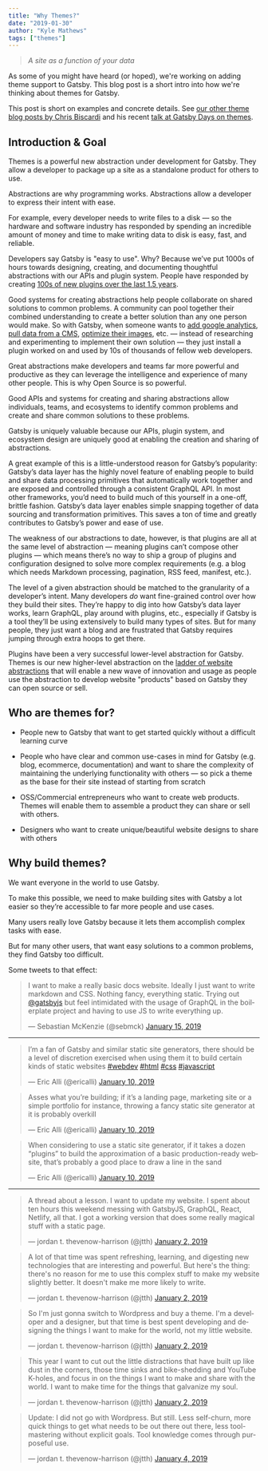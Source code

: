 ```yaml
---
title: "Why Themes?"
date: "2019-01-30"
author: "Kyle Mathews"
tags: ["themes"]
---
```


> _A site as a function of your data_

As some of you might have heard (or hoped), we're working on adding theme support to Gatsby. This blog post is a short intro into how we're thinking about themes for Gatsby.

This post is short on examples and concrete details. See [our other theme blog posts by Chris Biscardi](/blog/tags/themes) and his recent [talk at Gatsby Days on themes](https://youtu.be/wX84vXBpMR8).

## Introduction & Goal

Themes is a powerful new abstraction under development for Gatsby. They allow a developer to package up a site as a standalone product for others to use.

Abstractions are why programming works. Abstractions allow a developer to express their intent with ease.

For example, every developer needs to write files to a disk — so the hardware and software industry has responded by spending an incredible amount of money and time to make writing data to disk is easy, fast, and reliable.

Developers say Gatsby is "easy to use". Why? Because we’ve put 1000s of hours towards designing, creating, and documenting thoughtful abstractions with our APIs and plugin system. People have responded by creating [100s of new plugins over the last 1.5 years](/plugins/).

Good systems for creating abstractions help people collaborate on shared solutions to common problems. A community can pool together their combined understanding to create a better solution than any one person would make. So with Gatsby, when someone wants to [add google analytics](/packages/gatsby-plugin-google-analytics/?=google), [pull data from a CMS](/packages/gatsby-source-contentful/?=contentful), [optimize their images](/packages/gatsby-image/?=gatsby-image), etc. — instead of researching and experimenting to implement their own solution — they just install a plugin worked on and used by 10s of thousands of fellow web developers.

Great abstractions make developers and teams far more powerful and productive as they can leverage the intelligence and experience of many other people. This is why Open Source is so powerful.

Good APIs and systems for creating and sharing abstractions allow individuals, teams, and ecosystems to identify common problems and create and share common solutions to these problems.

Gatsby is uniquely valuable because our APIs, plugin system, and ecosystem design are uniquely good at enabling the creation and sharing of abstractions.

A great example of this is a little-understood reason for Gatsby’s popularity: Gatsby’s data layer has the highly novel feature of enabling people to build and share data processing primitives that automatically work together and are exposed and controlled through a consistent GraphQL API. In most other frameworks, you’d need to build much of this yourself in a one-off, brittle fashion. Gatsby’s data layer enables simple snapping together of data sourcing and transformation primitives. This saves a ton of time and greatly contributes to Gatsby’s power and ease of use.

The weakness of our abstractions to date, however, is that plugins are all at the same level of abstraction — meaning plugins can’t compose other plugins — which means there’s no way to ship a group of plugins and configuration designed to solve more complex requirements (e.g. a blog which needs Markdown processing, pagination, RSS feed, manifest, etc.).

The level of a given abstraction should be matched to the granularity of a developer’s intent. Many developers _do_ want fine-grained control over how they build their sites. They’re happy to dig into how Gatsby’s data layer works, learn GraphQL, play around with plugins, etc., especially if Gatsby is a tool they’ll be using extensively to build many types of sites. But for many people, they just want a blog and are frustrated that Gatsby requires jumping through extra hoops to get there.

Plugins have been a very successful lower-level abstraction for Gatsby. Themes is our new higher-level abstraction on the [ladder of website abstractions](http://worrydream.com/LadderOfAbstraction/) that will enable a new wave of innovation and usage as people use the abstraction to develop website "products" based on Gatsby they can open source or sell.

## Who are themes for?

- People new to Gatsby that want to get started quickly without a difficult learning curve

- People who have clear and common use-cases in mind for Gatsby (e.g. blog, ecommerce, documentation) and want to share the complexity of maintaining the underlying functionality with others — so pick a theme as the base for their site instead of starting from scratch

- OSS/Commercial entrepreneurs who want to create web products. Themes will enable them to assemble a product they can share or sell with others.

- Designers who want to create unique/beautiful website designs to share with others

## Why build themes?

We want everyone in the world to use Gatsby.

To make this possible, we need to make building sites with Gatsby a lot easier so they’re accessible to far more people and use cases.

Many users really love Gatsby because it lets them accomplish complex tasks with ease.

But for many other users, that want easy solutions to a common problems, they find Gatsby too difficult.

Some tweets to that effect:

<blockquote class="twitter-tweet" data-lang="en"><p lang="en" dir="ltr">I want to make a really basic docs website. Ideally I just want to write<br> markdown and CSS. Nothing fancy, everything static. Trying out <a href="https://twitter.com/gatsbyjs?ref_src=twsrc%5Etfw">@gatsbyjs</a> but feel intimidated with the usage of GraphQL in the boilerplate project and having to use JS to write everything up.</p>&mdash; Sebastian McKenzie (@sebmck) <a href="https://twitter.com/sebmck/status/1085279417151057920?ref_src=twsrc%5Etfw">January 15, 2019</a></blockquote>

---

<blockquote class="twitter-tweet" data-lang="en"><p lang="en" dir="ltr">I’m a fan of Gatsby and similar static site generators, there should be a level of discretion exercised when using them it to build certain kinds of static websites <a href="https://twitter.com/hashtag/webdev?src=hash&amp;ref_src=twsrc%5Etfw">#webdev</a> <a href="https://twitter.com/hashtag/html?src=hash&amp;ref_src=twsrc%5Etfw">#html</a> <a href="https://twitter.com/hashtag/css?src=hash&amp;ref_src=twsrc%5Etfw">#css</a> <a href="https://twitter.com/hashtag/javascript?src=hash&amp;ref_src=twsrc%5Etfw">#javascript</a></p>&mdash; Eric Alli (@ericalli) <a href="https://twitter.com/ericalli/status/1083271854653992962?ref_src=twsrc%5Etfw">January 10, 2019</a></blockquote>

<blockquote class="twitter-tweet" data-lang="en"><p lang="en" dir="ltr">Asses what you’re building; if it’s a landing page, marketing site or a simple portfolio for instance, throwing a fancy static site generator at it is probably overkill</p>&mdash; Eric Alli (@ericalli) <a href="https://twitter.com/ericalli/status/1083271856809897985?ref_src=twsrc%5Etfw">January 10, 2019</a></blockquote>

<blockquote class="twitter-tweet" data-lang="en"><p lang="en" dir="ltr">When considering to use a static site generator, if it takes a dozen “plugins” to build the approximation of a basic production-ready website, that’s probably a good place to draw a line in the sand</p>&mdash; Eric Alli (@ericalli) <a href="https://twitter.com/ericalli/status/1083271858605023232?ref_src=twsrc%5Etfw">January 10, 2019</a></blockquote>

---

<blockquote class="twitter-tweet" data-lang="en"><p lang="en" dir="ltr">A thread about a lesson. I want to update my website. I spent about ten hours this weekend messing with GatsbyJS, GraphQL, React, Netlify, all that. I got a working version that does some really magical stuff with a static page.</p>&mdash; jordan t. thevenow-harrison (@jtth) <a href="https://twitter.com/jtth/status/1080519113930350592?ref_src=twsrc%5Etfw">January 2, 2019</a></blockquote>

<blockquote class="twitter-tweet" data-lang="en"><p lang="en" dir="ltr">A lot of that time was spent refreshing, learning, and digesting new technologies that are interesting and powerful. But here&#39;s the thing: there&#39;s no reason for me to use this complex stuff to make my website slightly better. It doesn&#39;t make me more likely to write.</p>&mdash; jordan t. thevenow-harrison (@jtth) <a href="https://twitter.com/jtth/status/1080519116195356674?ref_src=twsrc%5Etfw">January 2, 2019</a></blockquote>

<blockquote class="twitter-tweet" data-lang="en"><p lang="en" dir="ltr">So I&#39;m just gonna switch to Wordpress and buy a theme. I&#39;m a developer and a designer, but that time is best spent developing and designing the things I want to make for the world, not my little website.</p>&mdash; jordan t. thevenow-harrison (@jtth) <a href="https://twitter.com/jtth/status/1080519116992249858?ref_src=twsrc%5Etfw">January 2, 2019</a></blockquote>

<blockquote class="twitter-tweet" data-lang="en"><p lang="en" dir="ltr">This year I want to cut out the little distractions that have built up like dust in the corners, those time sinks and bike-shedding and YouTube K-holes, and focus in on the things I want to make and share with the world. I want to make time for the things that galvanize my soul.</p>&mdash; jordan t. thevenow-harrison (@jtth) <a href="https://twitter.com/jtth/status/1080519117688442880?ref_src=twsrc%5Etfw">January 2, 2019</a></blockquote>

<blockquote class="twitter-tweet" data-lang="en"><p lang="en" dir="ltr">Update: I did not go with Wordpress. But still. Less self-churn, more quick things to get what needs to be out there out there, less tool-mastering without explicit goals. Tool knowledge comes through purposeful use.</p>&mdash; jordan t. thevenow-harrison (@jtth) <a href="https://twitter.com/jtth/status/1081288682785726464?ref_src=twsrc%5Etfw">January 4, 2019</a></blockquote>
